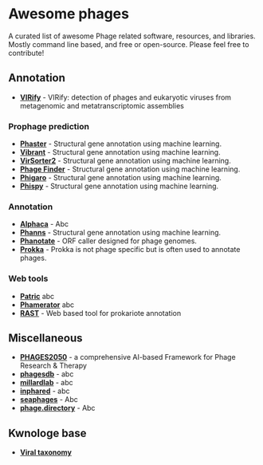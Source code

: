 # Awesome phages

A curated list of awesome Phage related software, resources, and libraries. Mostly command line based, and free or 
open-source. Please feel free to contribute!

## Annotation

- **[VIRify](https://github.com/EBI-Metagenomics/emg-viral-pipeline)** - VIRify: detection of phages and eukaryotic viruses from metagenomic and metatranscriptomic assemblies

### Prophage prediction

- **[Phaster](https://github.com/mattgodbolt/zindex)** - Structural gene annotation using machine learning.
- **[Vibrant](https://github.com/mattgodbolt/zindex)** - Structural gene annotation using machine learning.
- **[VirSorter2](https://github.com/mattgodbolt/zindex)** - Structural gene annotation using machine learning.
- **[Phage Finder](https://github.com/mattgodbolt/zindex)** - Structural gene annotation using machine learning.
- **[Phigaro](https://github.com/mattgodbolt/zindex)** - Structural gene annotation using machine learning.
- **[Phispy](https://github.com/mattgodbolt/zindex)** - Structural gene annotation using machine learning.

### Annotation

- **[Alphaca]()** - Abc
- **[Phanns](https://github.com/mattgodbolt/zindex)** - Structural gene annotation using machine learning.
- **[Phanotate](https://github.com/mattgodbolt/zindex)** - ORF caller designed for phage genomes.
- **[Prokka](https://github.com/mattgodbolt/zindex)** - Prokka is not phage specific but is often used to annotate phages.

### Web tools

- **[Patric]()** abc
- **[Phamerator]()** abc
- **[RAST](https://github.com/mattgodbolt/zindex)** - Web based tool for prokariote annotation

##  Miscellaneous

- **[PHAGES2050](https://github.com/ptynecki/PHAGES2050)** - a comprehensive AI-based Framework for Phage Research & Therapy
- **[phagesdb](https://phagesdb.org/)** - abc
- **[millardlab](http://millardlab.org/)** - abc
- **[inphared](https://github.com/RyanCook94/inphared)** - abc
- **[seaphages](https://seaphages.org/)** - Abc
- **[phage.directory](https://phage.directory/)** - Abc

## Kwnologe base

- **[Viral taxonomy](https://talk.ictvonline.org/ictv-reports/ictv_online_report/)**

